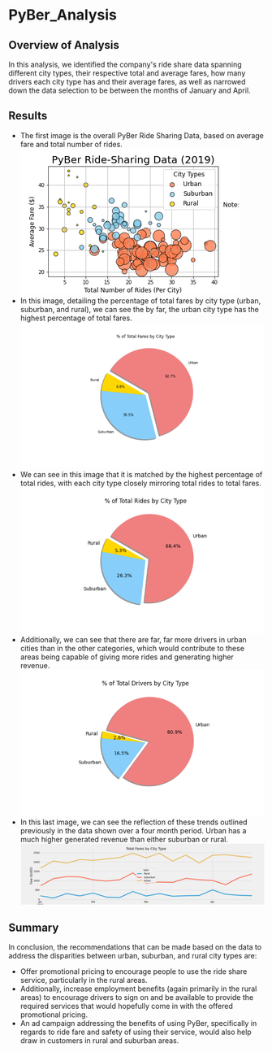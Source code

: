 # PyBer_Analysis

## Overview of Analysis
In this analysis, we identified the company's ride share data spanning different city types, their respective total and average fares, how many drivers each city type has and their average fares, as well as narrowed down the data selection to be between the months of January and April.

## Results
* The first image is the overall PyBer Ride Sharing Data, based on average fare and total number of rides. ![Fig1](/analysis/Fig1.png)
* In this image, detailing the percentage of total fares by city type (urban, suburban, and rural), we can see the by far, the urban city type has the highest percentage of total fares. ![Fig5](/analysis/Fig5.png)
* We can see in this image that it is matched by the highest percentage of total rides, with each city type closely mirroring total rides to total fares. ![Fig6](/analysis/Fig6.png)
* Additionally, we can see that there are far, far more drivers in urban cities than in the other categories, which would contribute to these areas being capable of giving more rides and generating higher revenue. ![Fig7](/analysis/Fig7.png)
* In this last image, we can see the reflection of these trends outlined previously in the data shown over a four month period. Urban has a much higher generated revenue than either suburban or rural. ![PyBer_fare_summary](/analysis/PyBer_fare_summary.png)

## Summary
In conclusion, the recommendations that can be made based on the data to address the disparities between urban, suburban, and rural city types are:
* Offer promotional pricing to encourage people to use the ride share service, particularly in the rural areas. 
* Additionally, increase employment benefits (again primarily in the rural areas) to encourage drivers to sign on and be available to provide the required services that would hopefully come in with the offered promotional pricing.
* An ad campaign addressing the benefits of using PyBer, specifically in regards to ride fare and safety of using their service, would also help draw in customers in rural and suburban areas.
